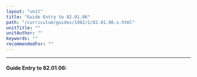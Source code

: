 ```yaml
---
layout: "unit"
title: "Guide Entry to 82.01.06"
path: "/curriculum/guides/1982/1/82.01.06.x.html"
unitTitle: ""
unitAuthor: ""
keywords: ""
recommendedFor: ""
---
```

<body>
<hr/>
<h4>
Guide Entry to 82.01.06:
</h4>
</body>
